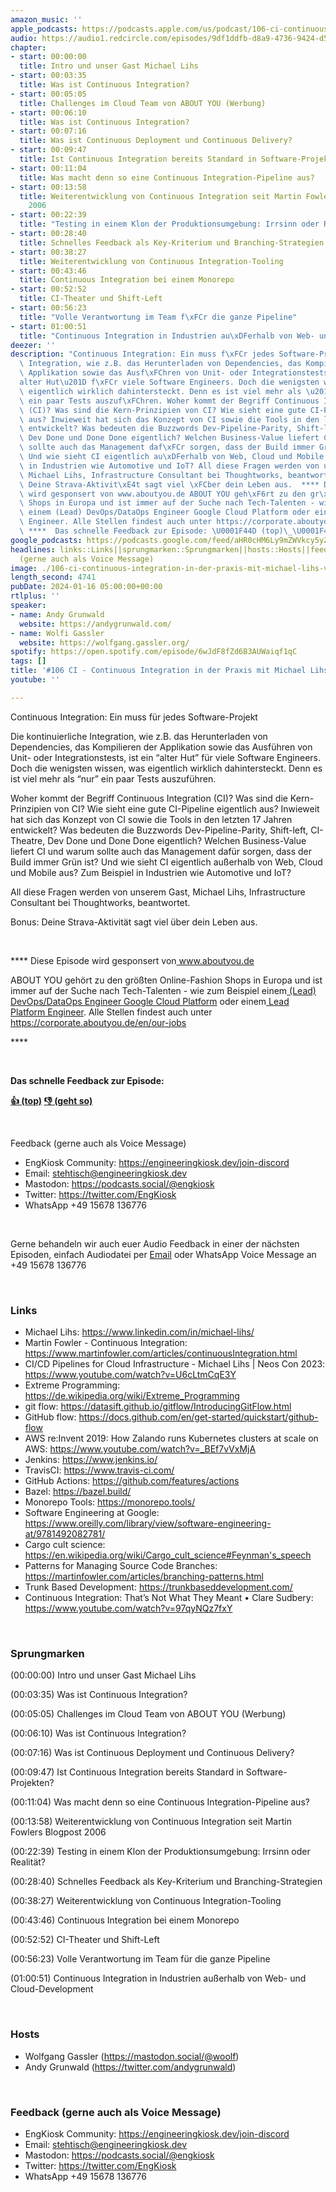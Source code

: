 ```yaml
---
amazon_music: ''
apple_podcasts: https://podcasts.apple.com/us/podcast/106-ci-continuous-integration-in-der-praxis-mit-michael/id1603082924?i=1000641795298&uo=4
audio: https://audio1.redcircle.com/episodes/9df1ddfb-d8a9-4736-9424-d58dd1e7200f/stream.mp3
chapter:
- start: 00:00:00
  title: Intro und unser Gast Michael Lihs
- start: 00:03:35
  title: Was ist Continuous Integration?
- start: 00:05:05
  title: Challenges im Cloud Team von ABOUT YOU (Werbung)
- start: 00:06:10
  title: Was ist Continuous Integration?
- start: 00:07:16
  title: Was ist Continuous Deployment und Continuous Delivery?
- start: 00:09:47
  title: Ist Continuous Integration bereits Standard in Software-Projekten?
- start: 00:11:04
  title: Was macht denn so eine Continuous Integration-Pipeline aus?
- start: 00:13:58
  title: Weiterentwicklung von Continuous Integration seit Martin Fowlers Blogpost
    2006
- start: 00:22:39
  title: "Testing in einem Klon der Produktionsumgebung: Irrsinn oder Realit\xE4t?"
- start: 00:28:40
  title: Schnelles Feedback als Key-Kriterium und Branching-Strategien
- start: 00:38:27
  title: Weiterentwicklung von Continuous Integration-Tooling
- start: 00:43:46
  title: Continuous Integration bei einem Monorepo
- start: 00:52:52
  title: CI-Theater und Shift-Left
- start: 00:56:23
  title: "Volle Verantwortung im Team f\xFCr die ganze Pipeline"
- start: 01:00:51
  title: "Continuous Integration in Industrien au\xDFerhalb von Web- und Cloud-Development"
deezer: ''
description: "Continuous Integration: Ein muss f\xFCr jedes Software-Projekt Die kontinuierliche\
  \ Integration, wie z.B. das Herunterladen von Dependencies, das Kompilieren der\
  \ Applikation sowie das Ausf\xFChren von Unit- oder Integrationstests, ist ein \u201C\
  alter Hut\u201D f\xFCr viele Software Engineers. Doch die wenigsten wissen, was\
  \ eigentlich wirklich dahintersteckt. Denn es ist viel mehr als \u201Cnur\u201D\
  \ ein paar Tests auszuf\xFChren. Woher kommt der Begriff Continuous Integration\
  \ (CI)? Was sind die Kern-Prinzipien von CI? Wie sieht eine gute CI-Pipeline eigentlich\
  \ aus? Inwieweit hat sich das Konzept von CI sowie die Tools in den letzten 17 Jahren\
  \ entwickelt? Was bedeuten die Buzzwords Dev-Pipeline-Parity, Shift-left, CI-Theatre,\
  \ Dev Done und Done Done eigentlich? Welchen Business-Value liefert CI und warum\
  \ sollte auch das Management daf\xFCr sorgen, dass der Build immer Gr\xFCn ist?\
  \ Und wie sieht CI eigentlich au\xDFerhalb von Web, Cloud und Mobile aus? Zum Beispiel\
  \ in Industrien wie Automotive und IoT? All diese Fragen werden von unserem Gast,\
  \ Michael Lihs, Infrastructure Consultant bei Thoughtworks, beantwortet. Bonus:\
  \ Deine Strava-Aktivit\xE4t sagt viel \xFCber dein Leben aus.  **** Diese Episode\
  \ wird gesponsert von www.aboutyou.de ABOUT YOU geh\xF6rt zu den gr\xF6\xDFten Online-Fashion\
  \ Shops in Europa und ist immer auf der Suche nach Tech-Talenten - wie zum Beispiel\
  \ einem (Lead) DevOps/DataOps Engineer Google Cloud Platform oder einem Lead Platform\
  \ Engineer. Alle Stellen findest auch unter https://corporate.aboutyou.de/en/our-jobs\_\
  \ ****  Das schnelle Feedback zur Episode: \U0001F44D (top)\_\U0001F44E (geht so)"
google_podcasts: https://podcasts.google.com/feed/aHR0cHM6Ly9mZWVkcy5yZWRjaXJjbGUuY29tLzBlY2ZkZmQ3LWZkYTEtNGMzZC05NTE1LTQ3NjcyN2Y5ZGY1ZQ/episode/YzFmZWRhYzMtYmM0MS00MGU1LTk2ZDItZTRmODIyZTJjYjg5?sa=X&ved=2ahUKEwje6JX6leGDAxVojY4IHekHB2MQkfYCegQIARAF
headlines: links::Links||sprungmarken::Sprungmarken||hosts::Hosts||feedback-gerne-auch-als-voice-message::Feedback
  (gerne auch als Voice Message)
image: ./106-ci-continuous-integration-in-der-praxis-mit-michael-lihs-von-thoughtworks.jpg
length_second: 4741
pubDate: 2024-01-16 05:00:00+00:00
rtlplus: ''
speaker:
- name: Andy Grunwald
  website: https://andygrunwald.com/
- name: Wolfi Gassler
  website: https://wolfgang.gassler.org/
spotify: https://open.spotify.com/episode/6wJdF8fZd6B3AUWaiqf1qC
tags: []
title: '#106 CI - Continuous Integration in der Praxis mit Michael Lihs von Thoughtworks'
youtube: ''

---
```

<p>Continuous Integration: Ein muss für jedes Software-Projekt</p><p>Die kontinuierliche Integration, wie z.B. das Herunterladen von Dependencies, das Kompilieren der Applikation sowie das Ausführen von Unit- oder Integrationstests, ist ein “alter Hut” für viele Software Engineers. Doch die wenigsten wissen, was eigentlich wirklich dahintersteckt. Denn es ist viel mehr als “nur” ein paar Tests auszuführen.</p><p>Woher kommt der Begriff Continuous Integration (CI)? Was sind die Kern-Prinzipien von CI? Wie sieht eine gute CI-Pipeline eigentlich aus? Inwieweit hat sich das Konzept von CI sowie die Tools in den letzten 17 Jahren entwickelt? Was bedeuten die Buzzwords Dev-Pipeline-Parity, Shift-left, CI-Theatre, Dev Done und Done Done eigentlich? Welchen Business-Value liefert CI und warum sollte auch das Management dafür sorgen, dass der Build immer Grün ist? Und wie sieht CI eigentlich außerhalb von Web, Cloud und Mobile aus? Zum Beispiel in Industrien wie Automotive und IoT?</p><p>All diese Fragen werden von unserem Gast, Michael Lihs, Infrastructure Consultant bei Thoughtworks, beantwortet.</p><p>Bonus: Deine Strava-Aktivität sagt viel über dein Leben aus.</p><p><br></p><p>**** Diese Episode wird gesponsert von<a href="https://www.aboutyou.de" rel="nofollow"> www.aboutyou.de</a></p><p>ABOUT YOU gehört zu den größten Online-Fashion Shops in Europa und ist immer auf der Suche nach Tech-Talenten - wie zum Beispiel einem<a href="https://corporate.aboutyou.de/en/jobs/team-lead-tech-gcp-operations?trid=599daa44-acdb-4457-98c9-0d911d8cd9ab&utm_campaign=tech_gcp_operations&utm_medium=podcast&utm_source=engineering_kiosk" rel="nofollow"> (Lead) DevOps/DataOps Engineer Google Cloud Platform</a> oder einem<a href="https://corporate.aboutyou.de/en/jobs/lead-platform-engineer-m-f-d?trid=599daa44-acdb-4457-98c9-0d911d8cd9ab&utm_campaign=lead_platform_engineer&utm_medium=podcast&utm_source=engineering_kiosk" rel="nofollow"> Lead Platform Engineer</a>. Alle Stellen findest auch unter<a href="https://corporate.aboutyou.de/en/our-jobs" rel="nofollow"> https://corporate.aboutyou.de/en/our-jobs</a> </p><p>****</p><p><br></p><p><strong>Das schnelle Feedback zur Episode:</strong></p><p><a href="https://api.openpodcast.dev/feedback/106/upvote" rel="nofollow"><strong>👍 (top)</strong></a><strong> </strong><a href="https://api.openpodcast.dev/feedback/106/downvote" rel="nofollow"><strong>👎 (geht so)</strong></a></p><p><br></p><p>Feedback (gerne auch als Voice Message)</p><ul><li>EngKiosk Community: <a href="https://engineeringkiosk.dev/join-discord">https://engineeringkiosk.dev/join-discord</a> </li><li>Email: <a href="mailto:stehtisch@engineeringkiosk.dev" rel="nofollow">stehtisch@engineeringkiosk.dev</a></li><li>Mastodon: <a href="https://podcasts.social/@engkiosk" rel="nofollow">https://podcasts.social/@engkiosk</a></li><li>Twitter: <a href="https://twitter.com/EngKiosk" rel="nofollow">https://twitter.com/EngKiosk</a></li><li>WhatsApp +49 15678 136776</li></ul><p><br></p><p>Gerne behandeln wir auch euer Audio Feedback in einer der nächsten Episoden, einfach Audiodatei per <a href="https://engineeringkiosk.dev/kontakt/">Email</a> oder WhatsApp Voice Message an +49 15678 136776</p><p><br></p><h3 id="links">Links</h3><ul><li>Michael Lihs: <a href="https://www.linkedin.com/in/michael-lihs/" rel="nofollow">https://www.linkedin.com/in/michael-lihs/</a></li><li>Martin Fowler - Continuous Integration: <a href="https://www.martinfowler.com/articles/continuousIntegration.html" rel="nofollow">https://www.martinfowler.com/articles/continuousIntegration.html</a></li><li>CI/CD Pipelines for Cloud Infrastructure - Michael Lihs | Neos Con 2023: <a href="https://www.youtube.com/watch?v=U6cLtmCqE3Y" rel="nofollow">https://www.youtube.com/watch?v=U6cLtmCqE3Y</a></li><li>Extreme Programming: <a href="https://de.wikipedia.org/wiki/Extreme_Programming" rel="nofollow">https://de.wikipedia.org/wiki/Extreme_Programming</a></li><li>git flow: <a href="https://datasift.github.io/gitflow/IntroducingGitFlow.html" rel="nofollow">https://datasift.github.io/gitflow/IntroducingGitFlow.html</a></li><li>GitHub flow: <a href="https://docs.github.com/en/get-started/quickstart/github-flow" rel="nofollow">https://docs.github.com/en/get-started/quickstart/github-flow</a></li><li>AWS re:Invent 2019: How Zalando runs Kubernetes clusters at scale on AWS: <a href="https://www.youtube.com/watch?v=_BEf7vVxMjA" rel="nofollow">https://www.youtube.com/watch?v=_BEf7vVxMjA</a></li><li>Jenkins: <a href="https://www.jenkins.io/" rel="nofollow">https://www.jenkins.io/</a></li><li>TravisCI: <a href="https://www.travis-ci.com/" rel="nofollow">https://www.travis-ci.com/</a></li><li>GitHub Actions: <a href="https://github.com/features/actions" rel="nofollow">https://github.com/features/actions</a></li><li>Bazel: <a href="https://bazel.build/" rel="nofollow">https://bazel.build/</a></li><li>Monorepo Tools: <a href="https://monorepo.tools/" rel="nofollow">https://monorepo.tools/</a></li><li>Software Engineering at Google: <a href="https://www.oreilly.com/library/view/software-engineering-at/9781492082781/" rel="nofollow">https://www.oreilly.com/library/view/software-engineering-at/9781492082781/</a></li><li>Cargo cult science: <a href="https://en.wikipedia.org/wiki/Cargo_cult_science#Feynman's_speech" rel="nofollow">https://en.wikipedia.org/wiki/Cargo_cult_science#Feynman&#39;s_speech</a></li><li>Patterns for Managing Source Code Branches: <a href="https://martinfowler.com/articles/branching-patterns.html" rel="nofollow">https://martinfowler.com/articles/branching-patterns.html</a></li><li>Trunk Based Development: <a href="https://trunkbaseddevelopment.com/" rel="nofollow">https://trunkbaseddevelopment.com/</a></li><li>Continuous Integration: That’s Not What They Meant • Clare Sudbery: <a href="https://www.youtube.com/watch?v=97qyNQz7fxY" rel="nofollow">https://www.youtube.com/watch?v=97qyNQz7fxY</a></li></ul><p><br></p><h3 id="sprungmarken">Sprungmarken</h3><p>(00:00:00) Intro und unser Gast Michael Lihs</p><p>(00:03:35) Was ist Continuous Integration?</p><p>(00:05:05) Challenges im Cloud Team von ABOUT YOU (Werbung)</p><p>(00:06:10) Was ist Continuous Integration?</p><p>(00:07:16) Was ist Continuous Deployment und Continuous Delivery?</p><p>(00:09:47) Ist Continuous Integration bereits Standard in Software-Projekten?</p><p>(00:11:04) Was macht denn so eine Continuous Integration-Pipeline aus?</p><p>(00:13:58) Weiterentwicklung von Continuous Integration seit Martin Fowlers Blogpost 2006</p><p>(00:22:39) Testing in einem Klon der Produktionsumgebung: Irrsinn oder Realität?</p><p>(00:28:40) Schnelles Feedback als Key-Kriterium und Branching-Strategien</p><p>(00:38:27) Weiterentwicklung von Continuous Integration-Tooling</p><p>(00:43:46) Continuous Integration bei einem Monorepo</p><p>(00:52:52) CI-Theater und Shift-Left</p><p>(00:56:23) Volle Verantwortung im Team für die ganze Pipeline</p><p>(01:00:51) Continuous Integration in Industrien außerhalb von Web- und Cloud-Development</p><p><br></p><h3 id="hosts">Hosts</h3><ul><li>Wolfgang Gassler (<a href="https://mastodon.social/@woolf" rel="nofollow">https://mastodon.social/@woolf</a>)</li><li>Andy Grunwald (<a href="https://twitter.com/andygrunwald" rel="nofollow">https://twitter.com/andygrunwald</a>)</li></ul><p><br></p><h3 id="feedback-gerne-auch-als-voice-message">Feedback (gerne auch als Voice Message)</h3><ul><li>EngKiosk Community: <a href="https://engineeringkiosk.dev/join-discord">https://engineeringkiosk.dev/join-discord</a> </li><li>Email: <a href="mailto:stehtisch@engineeringkiosk.dev" rel="nofollow">stehtisch@engineeringkiosk.dev</a></li><li>Mastodon: <a href="https://podcasts.social/@engkiosk" rel="nofollow">https://podcasts.social/@engkiosk</a></li><li>Twitter: <a href="https://twitter.com/EngKiosk" rel="nofollow">https://twitter.com/EngKiosk</a></li><li>WhatsApp +49 15678 136776</li></ul>